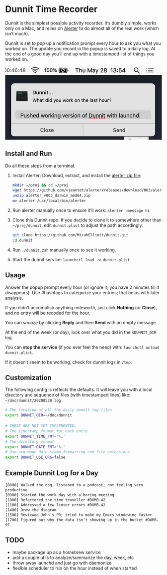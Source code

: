 # Dunnit Time Recorder

Dunnit is the simplest possible activity recorder.  It’s dumbly
simple, works only on a Mac, and relies on
[Alerter](https://github.com/vjeantet/alerter) to do almost all of the
real work (which isn’t much).

Dunnit is set to pop up a notification prompt every hour to ask you
what you worked on. The update you record in the popup is saved to a
daily log. At the end of a good day you’ll end up with a timestamped
list of things you worked on.

![Dunnit Screenshot](dunnit.png)

## Install and Run

Do all these steps from a terminal.

1. Install Alerter: Download, extract, and install the
   [alerter zip file](https://github.com/vjeantet/alerter/releases):

   ```sh
   mkdir ~/proj && cd ~/proj
   wget https://github.com/vjeantet/alerter/releases/download/003/alerter_v003_darwin_amd64.zip
   unzip alerter_v003_darwin_amd64.zip
   mv alerter /usr/local/bin/alerter
   ```

1. Run alerter manually once to ensure it’ll work: `alerter -message hi`

1. Clone this Dunnit repo. If you decide to clone it to somewhere
   other than `~/proj/dunnit`, edit `dunnit.plist` to adjust the path
   accordingly.

   ```sh
   git clone https://github.com/MicahElliott/dunnit.git
   cd dunnit
   ```

1. Run `./dunnit.zsh` manually once to see it working.

1. Start the dunnit service: `launchctl load -w dunnit.plist`

## Usage

Answer the popup prompt every hour (or ignore it; you have 2 minutes
till it disappears). Use #hashtags to categorize your entries; that
helps with later analysis.

If you didn’t accomplish anything noteworth, just click **Nothing**
(or **Close**), and no entry will be recoded for the hour.

You can _snooze_ by clicking **Reply** and then **Send** with an empty
message.

At the end of the week (or day), look over what you did in the
`$DUNNIT_DIR` log.

You can **stop the service** (if you ever feel the need) with:
`launchctl unload dunnit.plist`.

If it doesn’t seem to be working, check for dunnit logs in `/tmp`.

## Customization

The following config is reflects the defaults. It will leave you with
a local directory and sequence of files (with timestamped lines) like:
`~/doc/dunnit/20200530.log`

```sh
# The location of all the daily dunnit log files
export DUNNIT_DIR=~/doc/dunnit

# THESE ARE NOT YET IMPLEMENTED…
# The timestamp format for each entry
export DUNNIT_TIME_FMT='%…'
# The directory format
export DUNNIT_DATE_FMT='%…'
# Use org-mode date-stamp formatting and file extensions
export DUNNIT_USE_ORG=false
```

## Example Dunnit Log for a Day

```log
[0800] Walked the dog, listened to a podcast; not feeling very productive
[0900] Started the work day with a boring meeting
[1000] Refactored the time traveller #DUMB-42
[1100] Addressed a few linter errors #DUMB-42
[1400] Drew the diagram
[1500] Reviewed John’s PR; tried to make my Emacs windowing faster
[1700] Figured out why the data isn’t showing up in the bucket #DUMB-97
```

## TODO

- maybe package up as a homebrew service
- add a couple utils to analyze/summarize the day, week, etc
- throw away launchd and just go with daemonize
- flexible scheduler to run on the hour instead of when started
